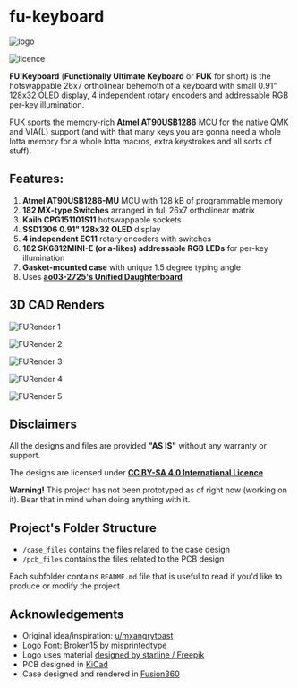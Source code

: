 # fu-keyboard

![logo](https://i.imgur.com/yiYumLM.png)

![licence](https://i.creativecommons.org/l/by-sa/4.0/88x31.png)

**FU!Keyboard** (**Functionally Ultimate Keyboard** or **FUK** for short) is the hotswappable 26x7 ortholinear behemoth of a keyboard with small 0.91" 128x32 OLED display, 4 independent rotary encoders and addressable RGB per-key illumination.

FUK sports the memory-rich **Atmel AT90USB1286** MCU for the native QMK and VIA(L) support (and with that many keys you are gonna need a whole lotta memory for a whole lotta macros, extra keystrokes and all sorts of stuff).

## Features:
1. **Atmel AT90USB1286-MU** MCU with 128 kB of programmable memory
2. **182 MX-type Switches** arranged in full 26x7 ortholinear matrix
3. **Kailh CPG151101S11** hotswappable sockets
4. **SSD1306 0.91" 128x32 OLED** display
5. **4 independent EC11** rotary encoders with switches
5. **182 SK6812MINI-E (or a-likes) addressable RGB LEDs** for per-key illumination
6. **Gasket-mounted case** with unique 1.5 degree typing angle
7. Uses [**ao03-2725's Unified Daughterboard**](https://github.com/ai03-2725/Unified-Daughterboard)


## 3D CAD Renders

![FURender 1](https://i.imgur.com/zmFY6cw.png)

![FURender 2](https://i.imgur.com/pHPP3CL.png)

![FURender 3](https://i.imgur.com/r3Gos8v.png)

![FURender 4](https://i.imgur.com/9OMu7WR.png)

![FURender 5](https://i.imgur.com/G08yW4o.png)

## Disclaimers

All the designs and files are provided **"AS IS"** without any warranty or support.

The designs are licensed under [**CC BY-SA 4.0 International Licence**](https://creativecommons.org/licenses/by-sa/4.0/)

**Warning!** This project has not been prototyped as of right now (working on it). Bear that in mind when doing anything with it.

## Project's Folder Structure

- `/case_files` contains the files related to the case design
- `/pcb_files` contains the files related to the PCB design

Each subfolder contains `README.md` file that is useful to read if you'd like to produce or modify the project

## Acknowledgements

- Original idea/inspiration: [u/mxangrytoast](https://www.reddit.com/user/mxangrytoast)
- Logo Font: [Broken15](https://www.dafont.com/broken15.font) by [misprintedtype](http://www.misprintedtype.com)
- Logo uses material [designed by starline / Freepik](http://www.freepik.com)
- PCB designed in [KiCad](https://www.kicad.org)
- Case designed and rendered in [Fusion360](https://www.autodesk.com/products/fusion-360/overview)
